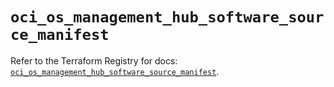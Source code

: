# `oci_os_management_hub_software_source_manifest`

Refer to the Terraform Registry for docs: [`oci_os_management_hub_software_source_manifest`](https://registry.terraform.io/providers/hashicorp/oci/7.19.0/docs/resources/os_management_hub_software_source_manifest).
